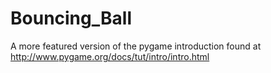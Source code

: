 # Bouncing_Ball
A more featured version of the pygame introduction found at http://www.pygame.org/docs/tut/intro/intro.html

